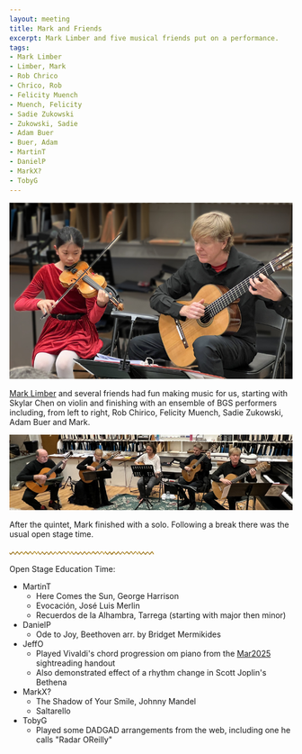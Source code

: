 ```yaml
---
layout: meeting
title: Mark and Friends
excerpt: Mark Limber and five musical friends put on a performance.
tags:
- Mark Limber
- Limber, Mark
- Rob Chrico
- Chrico, Rob
- Felicity Muench
- Muench, Felicity
- Sadie Zukowski
- Zukowski, Sadie
- Adam Buer
- Buer, Adam
- MartinT
- DanielP
- MarkX?
- TobyG
---
```

![SkyMark](/pics/20250331-SkyMark_4968c.jpg)

[Mark Limber](https://www.facebook.com/marklimbermusic/) and several friends had fun making music for us,
starting with Skylar Chen on violin and finishing with
an ensemble of BGS performers including, from left to right,
Rob Chirico, Felicity Muench, Sadie Zukowski, Adam Buer and Mark.

![Quintet](/pics/20250331-ensemble_4980b.jpg)

After the quintet, Mark finished with a solo.  Following a break there was the usual open stage time.

![line](/pics/wgly-line.png)

Open Stage Education Time:
  * MartinT
     - Here Comes the Sun, George Harrison
     - Evocación, José Luis Merlin
     - Recuerdos de la Alhambra, Tarrega (starting with major then minor)
  * DanielP
     - Ode to Joy, Beethoven arr. by Bridget Mermikides
  * JeffO
     - Played Vivaldi's chord progression om piano from the [Mar2025](https://jjolson.net/BGS/Mar2025.pdf) sightreading handout
     - Also demonstrated effect of a rhythm change in Scott Joplin's Bethena
  * MarkX?
     - The Shadow of Your Smile, Johnny Mandel
     - Saltarello
  * TobyG
     - Played some DADGAD arrangements from the web, including one he calls "Radar OReilly"
